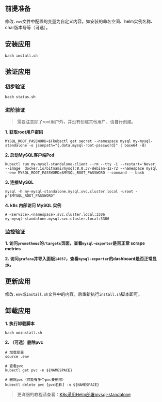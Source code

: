前提准备
---

修改`.env`文件中配置的变量为自定义内容，如安装的命名空间、helm实例名称、char版本号等（可选）。

安装应用
---

```shell
bash install.sh
```

验证应用
---

### 初步验证

```shell
bash status.sh
```

### 进阶验证

> 需要注意除了root用户外，并没有创建其他用户，请自行创建。

**1. 获取root用户密码**

```shell
MYSQL_ROOT_PASSWORD=$(kubectl get secret --namespace mysql my-mysql-standalone -o jsonpath="{.data.mysql-root-password}" | base64 -d)
```

**2. 启动MySQL客户端Pod**

```shell
kubectl run my-mysql-standalone-client --rm --tty -i --restart='Never' --image  docker.io/bitnami/mysql:8.0.37-debian-12-r2 --namespace mysql --env MYSQL_ROOT_PASSWORD=$MYSQL_ROOT_PASSWORD --command -- bash
```

**3. 连接MySQL**

```shell
mysql -h my-mysql-standalone.mysql.svc.cluster.local -uroot -p"$MYSQL_ROOT_PASSWORD"
```

**4. k8s 内部访问 MySQL 实例**

```shell
# <service>.<namespace>.svc.cluster.local:3306
my-mysql-standalone.mysql.svc.cluster.local:3306
```

### 监控验证

**1. 访问`prometheus`的`/targets`页面，查看`mysql-exporter`是否正常 scrape metrics**

**2. 访问`grafana`并导入面板`14057`，查看`mysql-exporter`的dashboard是否正常显示。**

更新应用
---

修改`.env`或`install.sh`文件中的内容，后重新执行`install.sh`脚本即可。

卸载应用
---

**1. 执行卸载脚本**

```shell
bash uninstall.sh
```

**2. （可选）删除pvc**

```shell
# 加载变量
source .env

# 查看pvc
kubectl get pvc -n ${NAMESPACE}

# 删除pvc（可能有多个pvc要删除）
kubectl delete pvc [pvc名称] -n ${NAMESPACE}
```

> 更详细的教程请查看：[K8s采用Helm部署mysql-standalone](https://lbs.wiki/pages/1ace4f5/)
